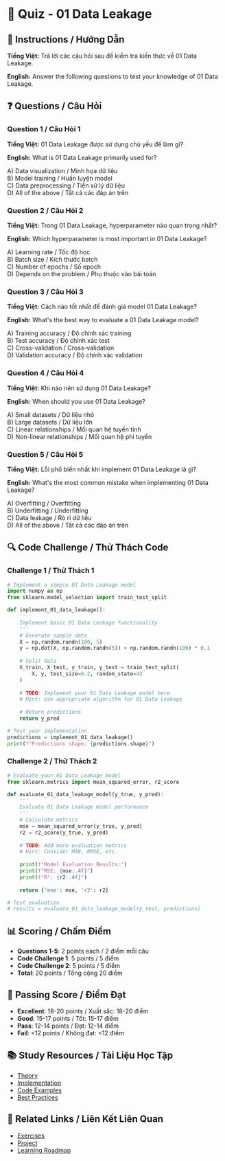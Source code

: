 # 🧠 Quiz - 01 Data Leakage

## 📝 Instructions / Hướng Dẫn

**Tiếng Việt:** Trả lời các câu hỏi sau để kiểm tra kiến thức về 01 Data Leakage.

**English:** Answer the following questions to test your knowledge of 01 Data Leakage.

## ❓ Questions / Câu Hỏi

### Question 1 / Câu Hỏi 1
**Tiếng Việt:** 01 Data Leakage được sử dụng chủ yếu để làm gì?

**English:** What is 01 Data Leakage primarily used for?

A) Data visualization / Minh họa dữ liệu  
B) Model training / Huấn luyện model  
C) Data preprocessing / Tiền xử lý dữ liệu  
D) All of the above / Tất cả các đáp án trên

### Question 2 / Câu Hỏi 2
**Tiếng Việt:** Trong 01 Data Leakage, hyperparameter nào quan trọng nhất?

**English:** Which hyperparameter is most important in 01 Data Leakage?

A) Learning rate / Tốc độ học  
B) Batch size / Kích thước batch  
C) Number of epochs / Số epoch  
D) Depends on the problem / Phụ thuộc vào bài toán

### Question 3 / Câu Hỏi 3
**Tiếng Việt:** Cách nào tốt nhất để đánh giá model 01 Data Leakage?

**English:** What's the best way to evaluate a 01 Data Leakage model?

A) Training accuracy / Độ chính xác training  
B) Test accuracy / Độ chính xác test  
C) Cross-validation / Cross-validation  
D) Validation accuracy / Độ chính xác validation

### Question 4 / Câu Hỏi 4
**Tiếng Việt:** Khi nào nên sử dụng 01 Data Leakage?

**English:** When should you use 01 Data Leakage?

A) Small datasets / Dữ liệu nhỏ  
B) Large datasets / Dữ liệu lớn  
C) Linear relationships / Mối quan hệ tuyến tính  
D) Non-linear relationships / Mối quan hệ phi tuyến

### Question 5 / Câu Hỏi 5
**Tiếng Việt:** Lỗi phổ biến nhất khi implement 01 Data Leakage là gì?

**English:** What's the most common mistake when implementing 01 Data Leakage?

A) Overfitting / Overfitting  
B) Underfitting / Underfitting  
C) Data leakage / Rò rỉ dữ liệu  
D) All of the above / Tất cả các đáp án trên

## 🔍 Code Challenge / Thử Thách Code

### Challenge 1 / Thử Thách 1
```python
# Implement a simple 01 Data Leakage model
import numpy as np
from sklearn.model_selection import train_test_split

def implement_01_data_leakage():
    '''
    Implement basic 01 Data Leakage functionality
    '''
    # Generate sample data
    X = np.random.randn(100, 5)
    y = np.dot(X, np.random.randn(5)) + np.random.randn(100) * 0.1
    
    # Split data
    X_train, X_test, y_train, y_test = train_test_split(
        X, y, test_size=0.2, random_state=42
    )
    
    # TODO: Implement your 01 Data Leakage model here
    # Hint: Use appropriate algorithm for 01 Data Leakage
    
    # Return predictions
    return y_pred

# Test your implementation
predictions = implement_01_data_leakage()
print(f"Predictions shape: {predictions.shape}")
```

### Challenge 2 / Thử Thách 2
```python
# Evaluate your 01 Data Leakage model
from sklearn.metrics import mean_squared_error, r2_score

def evaluate_01_data_leakage_model(y_true, y_pred):
    '''
    Evaluate 01 Data Leakage model performance
    '''
    # Calculate metrics
    mse = mean_squared_error(y_true, y_pred)
    r2 = r2_score(y_true, y_pred)
    
    # TODO: Add more evaluation metrics
    # Hint: Consider MAE, RMSE, etc.
    
    print(f"Model Evaluation Results:")
    print(f"MSE: {mse:.4f}")
    print(f"R²: {r2:.4f}")
    
    return {'mse': mse, 'r2': r2}

# Test evaluation
# results = evaluate_01_data_leakage_model(y_test, predictions)
```

## 📊 Scoring / Chấm Điểm

- **Questions 1-5**: 2 points each / 2 điểm mỗi câu
- **Code Challenge 1**: 5 points / 5 điểm
- **Code Challenge 2**: 5 points / 5 điểm
- **Total**: 20 points / Tổng cộng 20 điểm

## 🎯 Passing Score / Điểm Đạt

- **Excellent**: 18-20 points / Xuất sắc: 18-20 điểm
- **Good**: 15-17 points / Tốt: 15-17 điểm  
- **Pass**: 12-14 points / Đạt: 12-14 điểm
- **Fail**: <12 points / Không đạt: <12 điểm

## 📚 Study Resources / Tài Liệu Học Tập

- [Theory](./THEORY_01_data_leakage.md)
- [Implementation](./IMPLEMENTATION_01_data_leakage.md)
- [Code Examples](./CODE_EXAMPLES_01_data_leakage.md)
- [Best Practices](./BEST_PRACTICES_01_data_leakage.md)

## 🔗 Related Links / Liên Kết Liên Quan

- [Exercises](./EXERCISES_01_data_leakage.md)
- [Project](./PROJECT_01_data_leakage.md)
- [Learning Roadmap](./LEARNING_ROADMAP_01_data_leakage.md)
